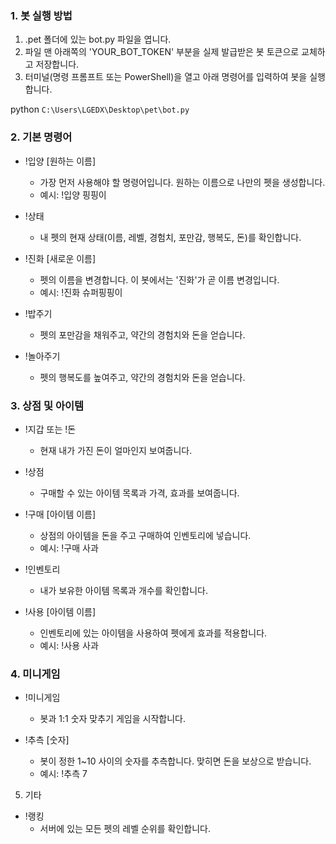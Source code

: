 ### 1. 봇 실행 방법
   1. .pet 폴더에 있는 bot.py
      파일을 엽니다.
   2. 파일 맨 아래쪽의 'YOUR_BOT_TOKEN' 부분을 실제
      발급받은 봇 토큰으로 교체하고 저장합니다.
   3. 터미널(명령 프롬프트 또는 PowerShell)을 열고 아래
      명령어를 입력하여 봇을 실행합니다.

python
``` C:\Users\LGEDX\Desktop\pet\bot.py ```

### 2. 기본 명령어
   * !입양 [원하는 이름]
       * 가장 먼저 사용해야 할 명령어입니다. 원하는
         이름으로 나만의 펫을 생성합니다.
       * 예시: !입양 핑핑이

   * !상태
       * 내 펫의 현재 상태(이름, 레벨, 경험치, 포만감,
         행복도, 돈)를 확인합니다.

   * !진화 [새로운 이름]
       * 펫의 이름을 변경합니다. 이 봇에서는 '진화'가
         곧 이름 변경입니다.
       * 예시: !진화 슈퍼핑핑이

   * !밥주기
       * 펫의 포만감을 채워주고, 약간의 경험치와 돈을
         얻습니다.

   * !놀아주기
       * 펫의 행복도를 높여주고, 약간의 경험치와 돈을
         얻습니다.

### 3. 상점 및 아이템
   * !지갑 또는 !돈
       * 현재 내가 가진 돈이 얼마인지 보여줍니다.

   * !상점
       * 구매할 수 있는 아이템 목록과 가격, 효과를
         보여줍니다.

   * !구매 [아이템 이름]
       * 상점의 아이템을 돈을 주고 구매하여 인벤토리에
         넣습니다.
       * 예시: !구매 사과

   * !인벤토리
       * 내가 보유한 아이템 목록과 개수를 확인합니다.

   * !사용 [아이템 이름]
       * 인벤토리에 있는 아이템을 사용하여 펫에게
         효과를 적용합니다.
       * 예시: !사용 사과

### 4. 미니게임
   * !미니게임
       * 봇과 1:1 숫자 맞추기 게임을 시작합니다.

   * !추측 [숫자]
       * 봇이 정한 1~10 사이의 숫자를 추측합니다.
         맞히면 돈을 보상으로 받습니다.
       * 예시: !추측 7

  5. 기타
   * !랭킹
       * 서버에 있는 모든 펫의 레벨 순위를 확인합니다.
